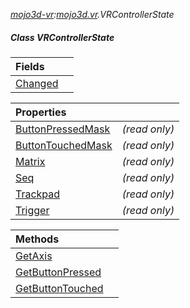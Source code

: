 _[mojo3d-vr](../../modules/mojo3d-vr/mojo3d-vr-module.md):[mojo3d.vr](../../modules/mojo3d/mojo3d-vr.md).VRControllerState_
##### Class VRControllerState

| Fields | |
|:---|:---|
| [Changed](mojo3d-vr-vrcontrollerstate-changed.md) |  |

| Properties | |
|:---|:---|
| [ButtonPressedMask](mojo3d-vr-vrcontrollerstate-buttonpressedmask.md) |  _(read only)_ |
| [ButtonTouchedMask](mojo3d-vr-vrcontrollerstate-buttontouchedmask.md) |  _(read only)_ |
| [Matrix](mojo3d-vr-vrcontrollerstate-matrix.md) |  _(read only)_ |
| [Seq](mojo3d-vr-vrcontrollerstate-seq.md) |  _(read only)_ |
| [Trackpad](mojo3d-vr-vrcontrollerstate-trackpad.md) |  _(read only)_ |
| [Trigger](mojo3d-vr-vrcontrollerstate-trigger.md) |  _(read only)_ |

| Methods | |
|:---|:---|
| [GetAxis](mojo3d-vr-vrcontrollerstate-getaxis.md) |  |
| [GetButtonPressed](mojo3d-vr-vrcontrollerstate-getbuttonpressed.md) |  |
| [GetButtonTouched](mojo3d-vr-vrcontrollerstate-getbuttontouched.md) |  |
